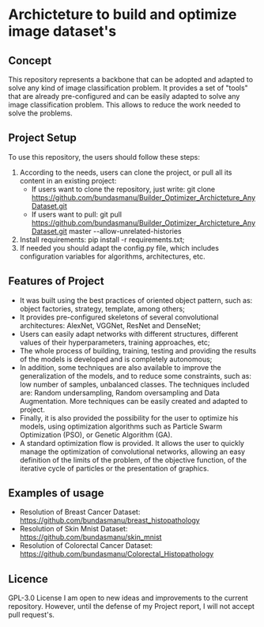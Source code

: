 # Archicteture to build and optimize image dataset's

## Concept

This repository represents a backbone that can be adopted and adapted to solve any kind of image classification problem.
It provides a set of "tools" that are already pre-configured and can be easily adapted to solve any image classification problem. This allows to reduce the work needed to solve the problems.

## Project Setup
To use this repository, the users should follow these steps:
1.  According to the needs, users can clone the project, or pull all its content in an existing project:
    * If users want to clone the repository, just write: git clone https://github.com/bundasmanu/Builder_Optimizer_Archicteture_AnyDataset.git
    * If users want to pull: git pull https://github.com/bundasmanu/Builder_Optimizer_Archicteture_AnyDataset.git master --allow-unrelated-histories
2.  Install requirements: pip install -r requirements.txt;
3.  If needed you should adapt the config.py file, which includes configuration variables for algorithms, architectures, etc. 

<!--## Class Diagram (base):
[Architecture Image](breast_Class_Diagram.png)-->

## Features of Project
- It was built using the best practices of oriented object pattern, such as: object factories, strategy, template, among others;
- It provides pre-configured skeletons of several convolutional architectures: AlexNet, VGGNet, ResNet and DenseNet;
- Users can easily adapt networks with different structures, different values of their hyperparameters, training approaches, etc;
- The whole process of building, training, testing and providing the results of the models is developed and is completely autonomous;
- In addition, some techniques are also available to improve the generalization of the models, and to reduce some constraints, such as: low number of samples, unbalanced classes. The techniques included are: Random undersampling, Random oversampling and Data Augmentation. More techniques can be easily created and adapted to project.
- Finally, it is also provided the possibility for the user to optimize his models, using optimization algorithms such as Particle Swarm Optimization (PSO), or Genetic Algorithm (GA).
- A standard optimization flow is provided. It allows the user to quickly manage the optimization of convolutional networks, allowing an easy definition of the limits of the problem, of the objective function, of the iterative cycle of particles or the presentation of graphics.

## Examples of usage
- Resolution of Breast Cancer Dataset: https://github.com/bundasmanu/breast_histopathology
- Resolution of Skin Mnist Dataset: https://github.com/bundasmanu/skin_mnist
- Resolution of Colorectal Cancer Dataset: https://github.com/bundasmanu/Colorectal_Histopathology

## Licence
GPL-3.0 License
I am open to new ideas and improvements to the current repository. However, until the defense of my Project report, I will not accept pull request's.
